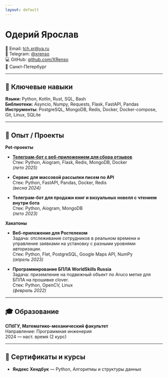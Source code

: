 ```yaml
---
layout: default
---
```


# Одерий Ярослав

📧 Email: [tch.xr@ya.ru](mailto:tch.xr@ya.ru)  
💬 Telegram: [@xrenso](https://t.me/xrenso)  
💻 GitHub: [github.com/XRenso](https://github.com/XRenso)  
📍 Санкт-Петербург

---

## 🔧 Ключевые навыки

**Языки:** Python, Kotlin, Rust, SQL, Bash  
**Библиотеки:** Asyncio, Numpy, Requests, Flask, FastAPI, Pandas  
**Инструменты:** PostgreSQL, MongoDB, Redis, Docker, Docker-compose, Git, Linux, SQLite  

---

## 💼 Опыт / Проекты

**Pet-проекты**  

- **[Телеграм-бот с веб-приложением для сбора отзывов](https://xrenso.github.io/telegram_review_bot/)**  
  Стек: Python, Aiogram, Flask, Redis, MongoDB, Docker  
  *(лето 2025)*

- **Сервис для массовой рассылки писем по API**  
  Стек: Python, FastAPI, Pandas, Docker, Redis  
  *(весна 2024)*

- **Телеграм-бот для продажи книг и визуальных новелл с чтением внутри бота**  
  Стек: Python, Aiogram, MongoDB  
  *(лето 2023)*

**Хакатоны**

- **Веб-приложение для Ростелеком**  
  Задача: отслеживание сотрудников в реальном времени и управление заявками на установку с разными уровнями авторизации.  
  Стек: Python, Flet, PostgreSQL, Google Maps API, NumPy  
  *(апрель 2023)*

- **Программирование БПЛА WorldSkills Russia**  
  Задача: приземление на подвижный объект по Aruco метке для БПЛА на прошивке clover.  
  Стек: Python, OpenCV, Linux   
  *(февраль 2022)*  
  
---

## 🎓 Образование
**СПбГУ, Математико-механический факультет**  
Направление: Программная инженерия  
2024 — наст. время (2 курс)

---

## 📜 Сертификаты и курсы
- **Яндекс Хендбук** — Python, Алгоритмы и структуры данных
